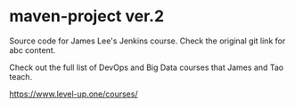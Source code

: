 # maven-project ver.2
Source code for James Lee's Jenkins course.
Check the original git link for abc content.

Check out the full list of DevOps and Big Data courses that James and Tao teach.

https://www.level-up.one/courses/
